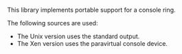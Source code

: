 This library implements portable support for a console ring.

The following sources are used:

* The Unix version uses the standard output.
* The Xen version uses the paravirtual console device.
